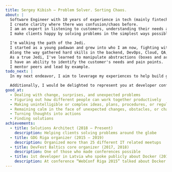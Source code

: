 ```yaml
---
title: Sergey Kibish — Problem Solver. Sorting Chaos.
about: |
  Software Engineer with 10 years of experience in tech (mainly fintech and insurtech).
  I create clarity where there was confusion/chaos before.
  I am an expert in listening to customers, understanding their needs and requirements.
  I make clients happy by solving problems in the simplest ways possible.

  I'm walking the path of the Jedi.
  I started as a young padawan and grew into who I am now, fighting with illogical and unneeded complexities.
  Along the way gathered hard skills in the backend, DevOps, Cloud, QA, frontend and a little bit of mobile.
  As a true Jedi, I've learned to manipulate abstractions (boxes and arrows).
  I have an ability to identify the customer's needs and pain points.
  I mentor peers and lead by example.
todo_next: |
  In my next endeavor, I aim to leverage my experiences to help build great teams that can create products loved by many. I will define the vision and serve as the voice of the customer when communicating with others.

  Additionally, I would be delighted to represent you at developer conferences, events, hackathons, and with the technical press and educational blogs.
good_at:
  - Dealing with change, surprises, and unexpected problems
  - Figuring out how different people can work together productively
  - Making unintelligible or complex ideas, plans, procedures, or regulations easy to understand
  - Remaining calm in the face of unexpected changes, obstacles, or challenges
  - Turning thoughts into actions
  - Finding solutions
achievements:
  - title: Solutions Architect (2018 — Present)
    description: Helping clients solving problems around the globe
  - title: GDG Riga organizer (2015 — 2019)
    description: Organized more than 25 different IT related meetups
  - title: DevFest Baltics core organizer (2017, 2018)
    description: One of those who made conferences possible
  - title: 1st developer in Latvia who spoke publicly about Docker (2015)
    description: At conference “WebConf Riga 2015” talked about Docker and how to use it in development
---
```

